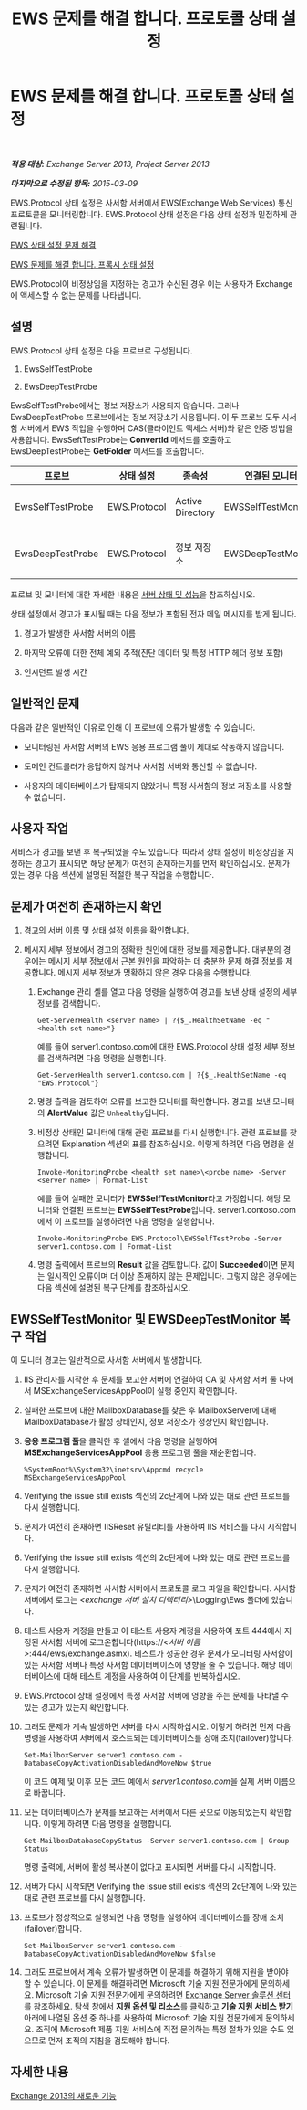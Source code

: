 ﻿---
title: EWS 문제를 해결 합니다. 프로토콜 상태 설정
TOCTitle: EWS 문제를 해결 합니다. 프로토콜 상태 설정
ms:assetid: 826b2d5b-adbb-4bf5-94b6-0a8de2e3aac0
ms:mtpsurl: https://technet.microsoft.com/ko-kr/library/ms.exch.scom.ews.protocol(v=EXCHG.150)
ms:contentKeyID: 53275589
ms.date: 03/06/2017
mtps_version: v=EXCHG.150
ms.translationtype: MT
---

# EWS 문제를 해결 합니다. 프로토콜 상태 설정

 

_**적용 대상:** Exchange Server 2013, Project Server 2013_

_**마지막으로 수정된 항목:** 2015-03-09_

EWS.Protocol 상태 설정은 사서함 서버에서 EWS(Exchange Web Services) 통신 프로토콜을 모니터링합니다. EWS.Protocol 상태 설정은 다음 상태 설정과 밀접하게 관련됩니다.

[EWS 상태 설정 문제 해결](troubleshooting-ews-health-set.md)

[EWS 문제를 해결 합니다. 프록시 상태 설정](troubleshooting-ews-proxy-health-set.md)

EWS.Protocol이 비정상임을 지정하는 경고가 수신된 경우 이는 사용자가 Exchange에 액세스할 수 없는 문제를 나타냅니다.

## 설명

EWS.Protocol 상태 설정은 다음 프로브로 구성됩니다.

1.  EwsSelfTestProbe

2.  EwsDeepTestProbe

EwsSelfTestProbe에서는 정보 저장소가 사용되지 않습니다. 그러나 EwsDeepTestProbe 프로브에서는 정보 저장소가 사용됩니다. 이 두 프로브 모두 사서함 서버에서 EWS 작업을 수행하며 CAS(클라이언트 액세스 서버)와 같은 인증 방법을 사용합니다. EwsSeftTestProbe는 **ConvertId** 메서드를 호출하고 EwsDeepTestProbe는 **GetFolder** 메서드를 호출합니다.


<table>
<colgroup>
<col style="width: 25%" />
<col style="width: 25%" />
<col style="width: 25%" />
<col style="width: 25%" />
</colgroup>
<thead>
<tr class="header">
<th>프로브</th>
<th>상태 설정</th>
<th>종속성</th>
<th>연결된 모니터</th>
</tr>
</thead>
<tbody>
<tr class="odd">
<td><p>EwsSelfTestProbe</p></td>
<td><p>EWS.Protocol</p></td>
<td><p>Active Directory</p></td>
<td><p>EWSSelfTestMonitor</p></td>
</tr>
<tr class="even">
<td><p>EwsDeepTestProbe</p></td>
<td><p>EWS.Protocol</p></td>
<td><p>정보 저장소</p></td>
<td><p>EWSDeepTestMonitor</p></td>
</tr>
</tbody>
</table>


프로브 및 모니터에 대한 자세한 내용은 [서버 상태 및 성능](https://technet.microsoft.com/ko-kr/library/jj150551\(v=exchg.150\))을 참조하십시오.

상태 설정에서 경고가 표시될 때는 다음 정보가 포함된 전자 메일 메시지를 받게 됩니다.

1.  경고가 발생한 사서함 서버의 이름

2.  마지막 오류에 대한 전체 예외 추적(진단 데이터 및 특정 HTTP 헤더 정보 포함)

3.  인시던트 발생 시간

## 일반적인 문제

다음과 같은 일반적인 이유로 인해 이 프로브에 오류가 발생할 수 있습니다.

  - 모니터링된 사서함 서버의 EWS 응용 프로그램 풀이 제대로 작동하지 않습니다.

  - 도메인 컨트롤러가 응답하지 않거나 사서함 서버와 통신할 수 없습니다.

  - 사용자의 데이터베이스가 탑재되지 않았거나 특정 사서함의 정보 저장소를 사용할 수 없습니다.

## 사용자 작업

서비스가 경고를 보낸 후 복구되었을 수도 있습니다. 따라서 상태 설정이 비정상임을 지정하는 경고가 표시되면 해당 문제가 여전히 존재하는지를 먼저 확인하십시오. 문제가 있는 경우 다음 섹션에 설명된 적절한 복구 작업을 수행합니다.

## 문제가 여전히 존재하는지 확인

1.  경고의 서버 이름 및 상태 설정 이름을 확인합니다.

2.  메시지 세부 정보에서 경고의 정확한 원인에 대한 정보를 제공합니다. 대부분의 경우에는 메시지 세부 정보에서 근본 원인을 파악하는 데 충분한 문제 해결 정보를 제공합니다. 메시지 세부 정보가 명확하지 않은 경우 다음을 수행합니다.
    
    1.  Exchange 관리 셸를 열고 다음 명령을 실행하여 경고를 보낸 상태 설정의 세부 정보를 검색합니다.
        
            Get-ServerHealth <server name> | ?{$_.HealthSetName -eq "<health set name>"}
        
        예를 들어 server1.contoso.com에 대한 EWS.Protocol 상태 설정 세부 정보를 검색하려면 다음 명령을 실행합니다.
        
            Get-ServerHealth server1.contoso.com | ?{$_.HealthSetName -eq "EWS.Protocol"}
    
    2.  명령 출력을 검토하여 오류를 보고한 모니터를 확인합니다. 경고를 보낸 모니터의 **AlertValue** 값은 `Unhealthy`입니다.
    
    3.  비정상 상태인 모니터에 대해 관련 프로브를 다시 실행합니다. 관련 프로브를 찾으려면 Explanation 섹션의 표를 참조하십시오. 이렇게 하려면 다음 명령을 실행합니다.
        
            Invoke-MonitoringProbe <health set name>\<probe name> -Server <server name> | Format-List
        
        예를 들어 실패한 모니터가 **EWSSelfTestMonitor**라고 가정합니다. 해당 모니터와 연결된 프로브는 **EWSSelfTestProbe**입니다. server1.contoso.com에서 이 프로브를 실행하려면 다음 명령을 실행합니다.
        
            Invoke-MonitoringProbe EWS.Protocol\EWSSelfTestProbe -Server server1.contoso.com | Format-List
    
    4.  명령 출력에서 프로브의 **Result** 값을 검토합니다. 값이 **Succeeded**이면 문제는 일시적인 오류이며 더 이상 존재하지 않는 문제입니다. 그렇지 않은 경우에는 다음 섹션에 설명된 복구 단계를 참조하십시오.

## EWSSelfTestMonitor 및 EWSDeepTestMonitor 복구 작업

이 모니터 경고는 일반적으로 사서함 서버에서 발생합니다.

1.  IIS 관리자를 시작한 후 문제를 보고한 서버에 연결하여 CA 및 사서함 서버 둘 다에서 MSExchangeServicesAppPool이 실행 중인지 확인합니다.

2.  실패한 프로브에 대한 MailboxDatabase를 찾은 후 MailboxServer에 대해 MailboxDatabase가 활성 상태인지, 정보 저장소가 정상인지 확인합니다.

3.  **응용 프로그램 풀**을 클릭한 후 셸에서 다음 명령을 실행하여 **MSExchangeServicesAppPool** 응용 프로그램 풀을 재순환합니다.
    
        %SystemRoot%\System32\inetsrv\Appcmd recycle MSExchangeServicesAppPool

4.  Verifying the issue still exists 섹션의 2c단계에 나와 있는 대로 관련 프로브를 다시 실행합니다.

5.  문제가 여전히 존재하면 IISReset 유틸리티를 사용하여 IIS 서비스를 다시 시작합니다.

6.  Verifying the issue still exists 섹션의 2c단계에 나와 있는 대로 관련 프로브를 다시 실행합니다.

7.  문제가 여전히 존재하면 사서함 서버에서 프로토콜 로그 파일을 확인합니다. 사서함 서버에서 로그는 *\<exchange 서버 설치 디렉터리\>*\\Logging\\Ews 폴더에 있습니다.

8.  테스트 사용자 계정을 만들고 이 테스트 사용자 계정을 사용하여 포트 444에서 지정된 사서함 서버에 로그온합니다(https://*\<서버 이름\>*:444/ews/exchange.asmx). 테스트가 성공한 경우 문제가 모니터링 사서함이 있는 사서함 서버나 특정 사서함 데이터베이스에 영향을 줄 수 있습니다. 해당 데이터베이스에 대해 테스트 계정을 사용하여 이 단계를 반복하십시오.

9.  EWS.Protocol 상태 설정에서 특정 사서함 서버에 영향을 주는 문제를 나타낼 수 있는 경고가 있는지 확인합니다.

10. 그래도 문제가 계속 발생하면 서버를 다시 시작하십시오. 이렇게 하려면 먼저 다음 명령을 사용하여 서버에서 호스트되는 데이터베이스를 장애 조치(failover)합니다.
    
        Set-MailboxServer server1.contoso.com -DatabaseCopyActivationDisabledAndMoveNow $true
    
    이 코드 예제 및 이후 모든 코드 예에서 *server1.contoso.com*을 실제 서버 이름으로 바꿉니다.

11. 모든 데이터베이스가 문제를 보고하는 서버에서 다른 곳으로 이동되었는지 확인합니다. 이렇게 하려면 다음 명령을 실행합니다.
    
        Get-MailboxDatabaseCopyStatus -Server server1.contoso.com | Group Status
    
    명령 출력에, 서버에 활성 복사본이 없다고 표시되면 서버를 다시 시작합니다.

12. 서버가 다시 시작되면 Verifying the issue still exists 섹션의 2c단계에 나와 있는 대로 관련 프로브를 다시 실행합니다.

13. 프로브가 정상적으로 실행되면 다음 명령을 실행하여 데이터베이스를 장애 조치(failover)합니다.
    
        Set-MailboxServer server1.contoso.com -DatabaseCopyActivationDisabledAndMoveNow $false

14. 그래도 프로브에서 계속 오류가 발생하면 이 문제를 해결하기 위해 지원을 받아야 할 수 있습니다. 이 문제를 해결하려면 Microsoft 기술 지원 전문가에게 문의하세요. Microsoft 기술 지원 전문가에게 문의하려면 [Exchange Server 솔루션 센터](https://go.microsoft.com/fwlink/p/?linkid=180809)를 참조하세요. 탐색 창에서 **지원 옵션 및 리소스**를 클릭하고 **기술 지원 서비스 받기** 아래에 나열된 옵션 중 하나를 사용하여 Microsoft 기술 지원 전문가에게 문의하세요. 조직에 Microsoft 제품 지원 서비스에 직접 문의하는 특정 절차가 있을 수도 있으므로 먼저 조직의 지침을 검토해야 합니다.

## 자세한 내용

[Exchange 2013의 새로운 기능](https://technet.microsoft.com/ko-kr/library/jj150540\(v=exchg.150\))

